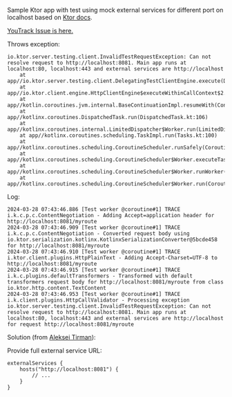 Sample Ktor app with test using mock external services for different port on localhost based on [Ktor docs](https://ktor.io/docs/testing.html#external-services).

[YouTrack Issue is here.](https://youtrack.jetbrains.com/issue/KTOR-6880/Mock-external-services-for-a-localhost-port-throws-InvalidTestRequestException)

Throws exception:
```shell
io.ktor.server.testing.client.InvalidTestRequestException: Can not resolve request to http://localhost:8081. Main app runs at localhost:80, localhost:443 and external services are http://localhost
	at app//io.ktor.server.testing.client.DelegatingTestClientEngine.execute(DelegatingTestClientEngine.kt:56)
	at app//io.ktor.client.engine.HttpClientEngine$executeWithinCallContext$2.invokeSuspend(HttpClientEngine.kt:99)
	at app//kotlin.coroutines.jvm.internal.BaseContinuationImpl.resumeWith(ContinuationImpl.kt:33)
	at app//kotlinx.coroutines.DispatchedTask.run(DispatchedTask.kt:106)
	at app//kotlinx.coroutines.internal.LimitedDispatcher$Worker.run(LimitedDispatcher.kt:115)
	at app//kotlinx.coroutines.scheduling.TaskImpl.run(Tasks.kt:100)
	at app//kotlinx.coroutines.scheduling.CoroutineScheduler.runSafely(CoroutineScheduler.kt:584)
	at app//kotlinx.coroutines.scheduling.CoroutineScheduler$Worker.executeTask(CoroutineScheduler.kt:793)
	at app//kotlinx.coroutines.scheduling.CoroutineScheduler$Worker.runWorker(CoroutineScheduler.kt:697)
	at app//kotlinx.coroutines.scheduling.CoroutineScheduler$Worker.run(CoroutineScheduler.kt:684)
```
Log:
```shell
2024-03-28 07:43:46.886 [Test worker @coroutine#1] TRACE i.k.c.p.c.ContentNegotiation - Adding Accept=application header for http://localhost:8081/myroute
2024-03-28 07:43:46.909 [Test worker @coroutine#1] TRACE i.k.c.p.c.ContentNegotiation - Converted request body using io.ktor.serialization.kotlinx.KotlinxSerializationConverter@5bcde458 for http://localhost:8081/myroute
2024-03-28 07:43:46.910 [Test worker @coroutine#1] TRACE i.ktor.client.plugins.HttpPlainText - Adding Accept-Charset=UTF-8 to http://localhost:8081/myroute
2024-03-28 07:43:46.915 [Test worker @coroutine#1] TRACE i.k.c.plugins.defaultTransformers - Transformed with default transformers request body for http://localhost:8081/myroute from class io.ktor.http.content.TextContent
2024-03-28 07:43:46.953 [Test worker @coroutine#1] TRACE i.k.client.plugins.HttpCallValidator - Processing exception io.ktor.server.testing.client.InvalidTestRequestException: Can not resolve request to http://localhost:8081. Main app runs at localhost:80, localhost:443 and external services are http://localhost for request http://localhost:8081/myroute
```

Solution (from [Aleksei Tirman](https://github.com/Stexxe)):

Provide full external service URL:
```shell
externalServices {
    hosts("http://localhost:8081") {
        // ...
    }
}
```
